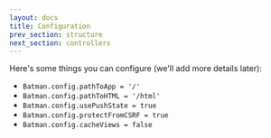 ```yaml
---
layout: docs
title: Configuration
prev_section: structure
next_section: controllers
---
```


Here's some things you can configure (we'll add more details later):

- `Batman.config.pathToApp = '/'`
- `Batman.config.pathToHTML = '/html'`
- `Batman.config.usePushState = true`
- `Batman.config.protectFromCSRF = true`
- `Batman.config.cacheViews = false`
